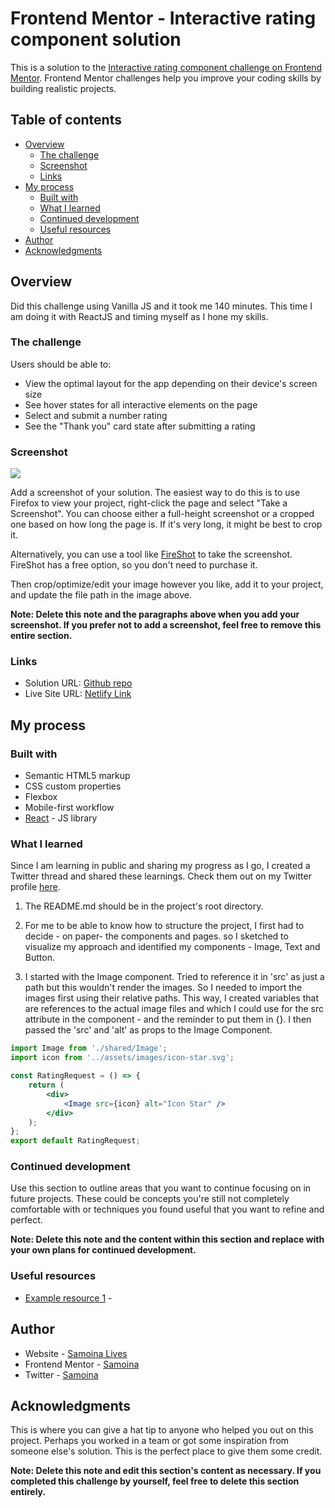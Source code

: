 # Frontend Mentor - Interactive rating component solution

This is a solution to the [Interactive rating component challenge on Frontend Mentor](https://www.frontendmentor.io/challenges/interactive-rating-component-koxpeBUmI). Frontend Mentor challenges help you improve your coding skills by building realistic projects.

## Table of contents

- [Overview](#overview)
  - [The challenge](#the-challenge)
  - [Screenshot](#screenshot)
  - [Links](#links)
- [My process](#my-process)
  - [Built with](#built-with)
  - [What I learned](#what-i-learned)
  - [Continued development](#continued-development)
  - [Useful resources](#useful-resources)
- [Author](#author)
- [Acknowledgments](#acknowledgments)

## Overview

Did this challenge using Vanilla JS and it took me 140 minutes.
This time I am doing it with ReactJS and timing myself as I hone my skills.

### The challenge

Users should be able to:

- View the optimal layout for the app depending on their device's screen size
- See hover states for all interactive elements on the page
- Select and submit a number rating
- See the "Thank you" card state after submitting a rating

### Screenshot

![](./screenshot.jpg)

Add a screenshot of your solution. The easiest way to do this is to use Firefox to view your project, right-click the page and select "Take a Screenshot". You can choose either a full-height screenshot or a cropped one based on how long the page is. If it's very long, it might be best to crop it.

Alternatively, you can use a tool like [FireShot](https://getfireshot.com/) to take the screenshot. FireShot has a free option, so you don't need to purchase it.

Then crop/optimize/edit your image however you like, add it to your project, and update the file path in the image above.

**Note: Delete this note and the paragraphs above when you add your screenshot. If you prefer not to add a screenshot, feel free to remove this entire section.**

### Links

- Solution URL: [Github repo]()
- Live Site URL: [Netlify Link]()

## My process

### Built with

- Semantic HTML5 markup
- CSS custom properties
- Flexbox
- Mobile-first workflow
- [React](https://reactjs.org/) - JS library

### What I learned

Since I am learning in public and sharing my progress as I go, I created a Twitter thread and shared these learnings. Check them out on my Twitter profile [here]().

1. The README.md should be in the project's root directory.

2. For me to be able to know how to structure the project, I first had to decide - on paper- the components and pages. so I sketched to visualize my approach and identified my components - Image, Text and Button.

3. I started with the Image component. Tried to reference it in 'src' as just a path but this wouldn't render the images. So I needed to import the images first using their relative paths. This way, I created variables that are references to the actual image files and which I could use for the src attribute in the component - and the reminder to put them in {}. I then passed the 'src' and 'alt' as props to the Image Component.

```jsx
import Image from './shared/Image';
import icon from '../assets/images/icon-star.svg';

const RatingRequest = () => {
	return (
		<div>
			<Image src={icon} alt="Icon Star" />
		</div>
	);
};
export default RatingRequest;
```

### Continued development

Use this section to outline areas that you want to continue focusing on in future projects. These could be concepts you're still not completely comfortable with or techniques you found useful that you want to refine and perfect.

**Note: Delete this note and the content within this section and replace with your own plans for continued development.**

### Useful resources

- [Example resource 1](https://www.example.com) -

## Author

- Website - [Samoina Lives](https://samoinalives.wordpress.com/)
- Frontend Mentor - [Samoina](https://www.frontendmentor.io/profile/samoina)
- Twitter - [Samoina](https://www.twitter.com/samoina)

## Acknowledgments

This is where you can give a hat tip to anyone who helped you out on this project. Perhaps you worked in a team or got some inspiration from someone else's solution. This is the perfect place to give them some credit.

**Note: Delete this note and edit this section's content as necessary. If you completed this challenge by yourself, feel free to delete this section entirely.**

